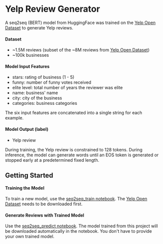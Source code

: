 # Yelp Review Generator

A seq2seq (BERT) model from HuggingFace was trained on the [Yelp Open Dataset](https://www.yelp.com/dataset) to generate Yelp reviews.

#### Dataset

- ~1.5M reviews (subset of the ~8M reviews from [Yelp Open Dataset](https://www.yelp.com/dataset))
- ~100k businesses

#### Model Input Features

- stars: rating of business (1 - 5)
- funny: number of funny votes received
- elite level: total number of years the reviewer was elite
- name: business' name
- city: city of the business
- categories: business categories

The six input features are concatenated into a single string for each example.

#### Model Output (label)

- Yelp review

During training, the Yelp review is constrained to 128 tokens. During inference, the model can generate words until an EOS token is generated or stopped early at a predetermined fixed length.

## Getting Started

#### Training the Model

To train a new model, use the [seq2seq_train notebook](https://drive.google.com/file/d/1BsMFZBG7QhGyXBTO-8BWQRkX4gqcJ7Cb/view?usp=sharing). The [Yelp Open Dataset](https://www.yelp.com/dataset) needs to be downloaded first.

#### Generate Reviews with Trained Model

Use the [seq2seq_predict notebook](https://drive.google.com/file/d/1rjJYoIJsgnnN_tkYV00MQ5fh3sf9a6Sm/view?usp=sharing). The model trained from this project will be downloaded automatically in the notebook. You don't have to provide your own trained model.
